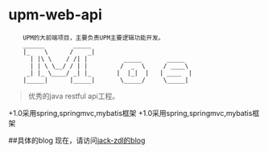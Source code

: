 # upm-web-api
```
	UPM的大前端项目，主要负责UPM主要逻辑功能开发。		
	______        _____
    |_    \      /    _|
      | |\ \    / /| |          _____       _____
      | | \ \__/ / | |         /  _  \     / ____\
     _| |_ \____/ _| |_       |  |_|  |   | ____  |
    |_____|      |_____|       \_____/     \_____|

```

>优秀的java restful api工程。

+1.0采用spring,springmvc,mybatis框架
+1.0采用spring,springmvc,mybatis框架

##具体的blog
现在，请访问[jack-zdl的blog](jack-zdl.github.io)

